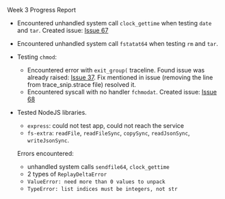 Week 3 Progress Report

- Encountered unhandled system call `clock_gettime` when testing `date` and `tar`. 
  Created issue: [Issue 67](https://github.com/pkmoore/rrapper/issues/67)
  
- Encountered unhandled system call `fstatat64` when testing `rm` and `tar`.

- Testing `chmod`:
    - Encountered error with `exit_group(` traceline. Found issue was already raised: [Issue 37](https://github.com/pkmoore/rrapper/issues/37). Fix mentioned in issue (removing the line from trace_snip.strace file) resolved it. 
    - Encountered syscall with no handler `fchmodat`. Created issue: [Issue 68](https://github.com/pkmoore/rrapper/issues/68)

- Tested NodeJS libraries.
  - `express`: could not test app, could not reach the service
  - `fs-extra`: `readFile`, `readFileSync`, `copySync`, `readJsonSync`, `writeJsonSync`. 
  
  Errors encountered: 
    - unhandled system calls `sendfile64`, `clock_gettime` 
    - 2 types of `ReplayDeltaError`
    - `ValueError: need more than 0 values to unpack`
    - `TypeError: list indices must be integers, not str`

